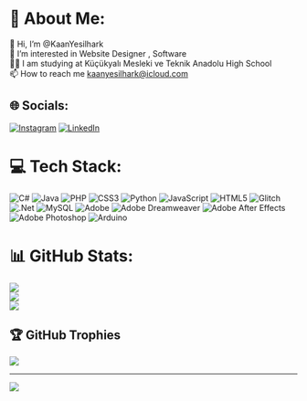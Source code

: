 # 💫 About Me:
👋 Hi, I’m @KaanYesilhark<br>👀 I’m interested in Website Designer , Software<br>👨‍💻 I am studying at Küçükyalı Mesleki ve Teknik Anadolu High School<br>📫 How to reach me kaanyesilhark@icloud.com


## 🌐 Socials:
[![Instagram](https://img.shields.io/badge/Instagram-%23E4405F.svg?logo=Instagram&logoColor=white)](https://instagram.com/19_kaan_25) [![LinkedIn](https://img.shields.io/badge/LinkedIn-%230077B5.svg?logo=linkedin&logoColor=white)](https://linkedin.com/in/kaan-yesilhark-1286012a6) 

# 💻 Tech Stack:
![C#](https://img.shields.io/badge/c%23-%23239120.svg?style=for-the-badge&logo=csharp&logoColor=white) ![Java](https://img.shields.io/badge/java-%23ED8B00.svg?style=for-the-badge&logo=openjdk&logoColor=white) ![PHP](https://img.shields.io/badge/php-%23777BB4.svg?style=for-the-badge&logo=php&logoColor=white) ![CSS3](https://img.shields.io/badge/css3-%231572B6.svg?style=for-the-badge&logo=css3&logoColor=white) ![Python](https://img.shields.io/badge/python-3670A0?style=for-the-badge&logo=python&logoColor=ffdd54) ![JavaScript](https://img.shields.io/badge/javascript-%23323330.svg?style=for-the-badge&logo=javascript&logoColor=%23F7DF1E) ![HTML5](https://img.shields.io/badge/html5-%23E34F26.svg?style=for-the-badge&logo=html5&logoColor=white) ![Glitch](https://img.shields.io/badge/glitch-%233333FF.svg?style=for-the-badge&logo=glitch&logoColor=white) ![.Net](https://img.shields.io/badge/.NET-5C2D91?style=for-the-badge&logo=.net&logoColor=white) ![MySQL](https://img.shields.io/badge/mysql-%2300000f.svg?style=for-the-badge&logo=mysql&logoColor=white) ![Adobe](https://img.shields.io/badge/adobe-%23FF0000.svg?style=for-the-badge&logo=adobe&logoColor=white) ![Adobe Dreamweaver](https://img.shields.io/badge/Adobe%20Dreamweaver-FF61F6.svg?style=for-the-badge&logo=Adobe%20Dreamweaver&logoColor=white) ![Adobe After Effects](https://img.shields.io/badge/Adobe%20After%20Effects-9999FF.svg?style=for-the-badge&logo=Adobe%20After%20Effects&logoColor=white) ![Adobe Photoshop](https://img.shields.io/badge/adobe%20photoshop-%2331A8FF.svg?style=for-the-badge&logo=adobe%20photoshop&logoColor=white) ![Arduino](https://img.shields.io/badge/-Arduino-00979D?style=for-the-badge&logo=Arduino&logoColor=white)
# 📊 GitHub Stats:
![](https://github-readme-stats.vercel.app/api?username=KaanYesilhark&theme=dark&hide_border=false&include_all_commits=true&count_private=true)<br/>
![](https://github-readme-streak-stats.herokuapp.com/?user=KaanYesilhark&theme=dark&hide_border=false)<br/>
![](https://github-readme-stats.vercel.app/api/top-langs/?username=KaanYesilhark&theme=dark&hide_border=false&include_all_commits=true&count_private=true&layout=compact)

## 🏆 GitHub Trophies
![](https://github-profile-trophy.vercel.app/?username=KaanYesilhark&theme=chalk&no-frame=false&no-bg=true&margin-w=4)

---
[![](https://visitcount.itsvg.in/api?id=KaanYesilhark&icon=8&color=12)](https://visitcount.itsvg.in)

<!-- Proudly created with GPRM ( https://gprm.itsvg.in ) -->
